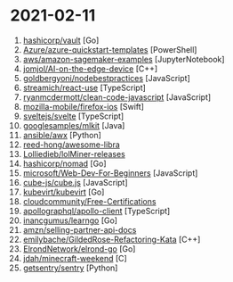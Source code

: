 # 2021-02-11

1. [hashicorp/vault](https://github.com/hashicorp/vault "A tool for secrets management, encryption as a service, and privileged access management") [Go]
2. [Azure/azure-quickstart-templates](https://github.com/Azure/azure-quickstart-templates "Azure Quickstart Templates") [PowerShell]
3. [aws/amazon-sagemaker-examples](https://github.com/aws/amazon-sagemaker-examples "Example notebooks that show how to apply machine learning, deep learning and reinforcement learning in Amazon SageMaker") [JupyterNotebook]
4. [jomjol/AI-on-the-edge-device](https://github.com/jomjol/AI-on-the-edge-device "") [C++]
5. [goldbergyoni/nodebestpractices](https://github.com/goldbergyoni/nodebestpractices "✅ The Node.js best practices list (February 2021)") [JavaScript]
6. [streamich/react-use](https://github.com/streamich/react-use "React Hooks — 👍") [TypeScript]
7. [ryanmcdermott/clean-code-javascript](https://github.com/ryanmcdermott/clean-code-javascript "🛁 Clean Code concepts adapted for JavaScript") [JavaScript]
8. [mozilla-mobile/firefox-ios](https://github.com/mozilla-mobile/firefox-ios "Firefox for iOS") [Swift]
9. [sveltejs/svelte](https://github.com/sveltejs/svelte "Cybernetically enhanced web apps") [TypeScript]
10. [googlesamples/mlkit](https://github.com/googlesamples/mlkit "A collection of sample apps to demonstrate how to use Google's ML Kit APIs on Android and iOS") [Java]
11. [ansible/awx](https://github.com/ansible/awx "AWX Project") [Python]
12. [reed-hong/awesome-libra](https://github.com/reed-hong/awesome-libra "A Curated List of Awesome Facebook Libra Resources") 
13. [Lolliedieb/lolMiner-releases](https://github.com/Lolliedieb/lolMiner-releases "") 
14. [hashicorp/nomad](https://github.com/hashicorp/nomad "Nomad is an easy-to-use, flexible, and performant workload orchestrator that can deploy a mix of microservice, batch, containerized, and non-containerized applications. Nomad is easy to operate and scale and has native Consul and Vault integrations.") [Go]
15. [microsoft/Web-Dev-For-Beginners](https://github.com/microsoft/Web-Dev-For-Beginners "24 Lessons, 12 Weeks, Get Started as a Web Developer") [JavaScript]
16. [cube-js/cube.js](https://github.com/cube-js/cube.js "📊 Cube.js — Open-Source Analytical API Platform") [JavaScript]
17. [kubevirt/kubevirt](https://github.com/kubevirt/kubevirt "Kubernetes Virtualization API and runtime in order to define and manage virtual machines.") [Go]
18. [cloudcommunity/Free-Certifications](https://github.com/cloudcommunity/Free-Certifications "Curated list of free courses & certifications") 
19. [apollographql/apollo-client](https://github.com/apollographql/apollo-client "🚀 A fully-featured, production ready caching GraphQL client for every UI framework and GraphQL server") [TypeScript]
20. [inancgumus/learngo](https://github.com/inancgumus/learngo "1000+ Hand-Crafted Go Examples, Exercises, and Quizzes") [Go]
21. [amzn/selling-partner-api-docs](https://github.com/amzn/selling-partner-api-docs "This repository contains documentation for developers to use to call Selling Partner APIs.") 
22. [emilybache/GildedRose-Refactoring-Kata](https://github.com/emilybache/GildedRose-Refactoring-Kata "Starting code for the GildedRose Refactoring Kata in many programming languages.") [C++]
23. [ElrondNetwork/elrond-go](https://github.com/ElrondNetwork/elrond-go "⚡ Elrond-GO: The official implementation of the Elrond protocol, written in golang.") [Go]
24. [jdah/minecraft-weekend](https://github.com/jdah/minecraft-weekend "Minecraft, but I made it in 48 hours.") [C]
25. [getsentry/sentry](https://github.com/getsentry/sentry "Sentry is cross-platform application monitoring, with a focus on error reporting.") [Python]

